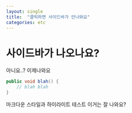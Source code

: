 ```yaml
---
layout: single
title:  "클릭하면 사이드바가 안나와요"
categories: etc
---
```


# 사이드바가 나오나요?

아니요..?
이제나와요

``` java
public void blah() {
    // blah blah
}
```
마크다운 스타일과 하이라이트 테스트
이거는 잘 나와요?